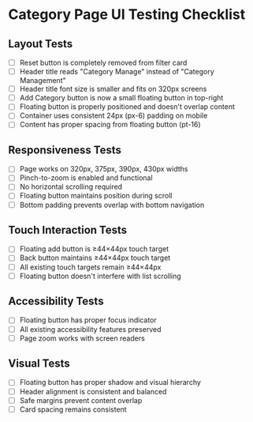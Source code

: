 # Category Page UI Testing Checklist

## Layout Tests
- [ ] Reset button is completely removed from filter card
- [ ] Header title reads "Category Manage" instead of "Category Management"
- [ ] Header title font size is smaller and fits on 320px screens
- [ ] Add Category button is now a small floating button in top-right
- [ ] Floating button is properly positioned and doesn't overlap content
- [ ] Container uses consistent 24px (px-6) padding on mobile
- [ ] Content has proper spacing from floating button (pt-16)

## Responsiveness Tests
- [ ] Page works on 320px, 375px, 390px, 430px widths
- [ ] Pinch-to-zoom is enabled and functional
- [ ] No horizontal scrolling required
- [ ] Floating button maintains position during scroll
- [ ] Bottom padding prevents overlap with bottom navigation

## Touch Interaction Tests
- [ ] Floating add button is ≥44×44px touch target
- [ ] Back button maintains ≥44×44px touch target
- [ ] All existing touch targets remain ≥44×44px
- [ ] Floating button doesn't interfere with list scrolling

## Accessibility Tests
- [ ] Floating button has proper focus indicator
- [ ] All existing accessibility features preserved
- [ ] Page zoom works with screen readers

## Visual Tests
- [ ] Floating button has proper shadow and visual hierarchy
- [ ] Header alignment is consistent and balanced
- [ ] Safe margins prevent content overlap
- [ ] Card spacing remains consistent
